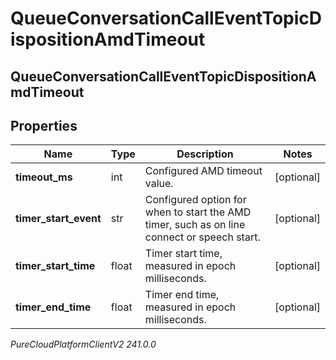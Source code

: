 # QueueConversationCallEventTopicDispositionAmdTimeout

## QueueConversationCallEventTopicDispositionAmdTimeout

## Properties

|Name | Type | Description | Notes|
|------------ | ------------- | ------------- | -------------|
| **timeout_ms** | int | Configured AMD timeout value. | [optional] |
| **timer_start_event** | str | Configured option for when to start the AMD timer, such as on line connect or speech start. | [optional] |
| **timer_start_time** | float | Timer start time, measured in epoch milliseconds. | [optional] |
| **timer_end_time** | float | Timer end time, measured in epoch milliseconds. | [optional] |



_PureCloudPlatformClientV2 241.0.0_
